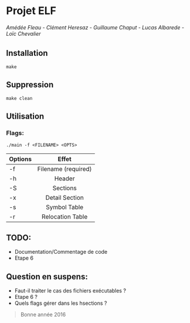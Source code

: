 # Projet ELF
###### Amédée Fleau - Clément Heresaz - Guillaume Chaput - Lucas Albarede -Loïc Chevalier

## Installation
```
make
```

## Suppression
```
make clean
```

## Utilisation
### Flags:
```
./main -f <FILENAME> <OPTS>
```

| Options       | Effet                    |
| ------------- |:------------------------:|
| -f            | Filename (required)      |
| -h            | Header                   |
| -S            | Sections                 |
| -x<num>       | Detail Section <num>     |
| -s            | Symbol Table             |
| -r            | Relocation Table         |

## TODO:
* Documentation/Commentage de code
* Etape 6

## Question en suspens:
* Faut-il traiter le cas des fichiers exécutables ?
* Etape 6 ?
* Quels flags gérer dans les hsections ?


> Bonne année 2016
